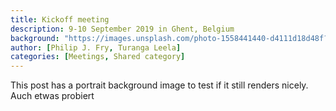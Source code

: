 ```yaml
---
title: Kickoff meeting
description: 9-10 September 2019 in Ghent, Belgium
background: "https://images.unsplash.com/photo-1558441440-d4111d18d48f?ixlib=rb-1.2.1&ixid=eyJhcHBfaWQiOjEyMDd9&auto=format&fit=crop&w=1200&q=80"
author: [Philip J. Fry, Turanga Leela]
categories: [Meetings, Shared category]
---
```


This post has a portrait background image to test if it still renders nicely.
Auch etwas probiert
